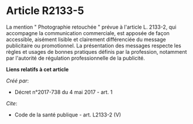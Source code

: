 # Article R2133-5

La mention " Photographie retouchée " prévue à l'article L. 2133-2, qui accompagne la communication commerciale, est apposée
de façon accessible, aisément lisible et clairement différenciée du message publicitaire ou promotionnel. La présentation des
messages respecte les règles et usages de bonnes pratiques définis par la profession, notamment par l'autorité de régulation
professionnelle de la publicité.

**Liens relatifs à cet article**

_Créé par_:

  - Décret n°2017-738 du 4 mai 2017 - art. 1

_Cite_:

  - Code de la santé publique - art. L2133-2 (V)
